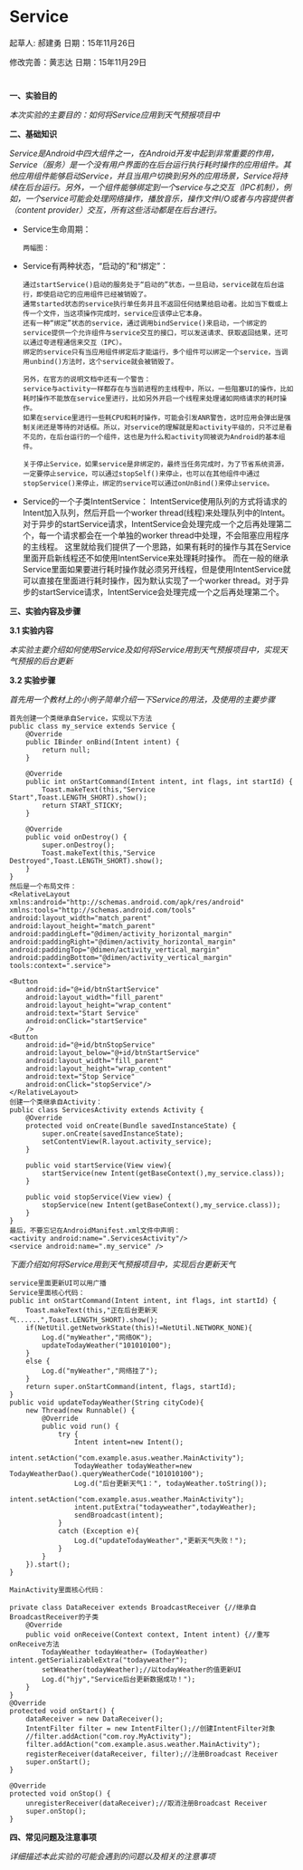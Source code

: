 # Service

起草人: 郝建勇   日期：15年11月26日

修改完善：黄志达   日期：15年11月29日

# 

**一、实验目的**

*本次实验的主要目的：如何将Service应用到天气预报项目中*

**二、基础知识**

*Service是Android中四大组件之一，在Android开发中起到非常重要的作用，Service（服务）是一个没有用户界面的在后台运行执行耗时操作的应用组件。其他应用组件能够启动Service，并且当用户切换到另外的应用场景，Service将持续在后台运行。另外，一个组件能够绑定到一个service与之交互（IPC机制），例如，一个service可能会处理网络操作，播放音乐，操作文件I/O或者与内容提供者（content provider）交互，所有这些活动都是在后台进行。*
   
   
* Service生命周期：

      两幅图：   
* Service有两种状态，“启动的”和“绑定”：

      通过startService()启动的服务处于“启动的”状态，一旦启动，service就在后台运行，即使启动它的应用组件已经被销毁了。
      通常started状态的service执行单任务并且不返回任何结果给启动者。比如当下载或上传一个文件，当这项操作完成时，service应该停止它本身。
      还有一种“绑定”状态的service，通过调用bindService()来启动，一个绑定的service提供一个允许组件与service交互的接口，可以发送请求、获取返回结果，还可以通过夸进程通信来交互（IPC）。
      绑定的service只有当应用组件绑定后才能运行，多个组件可以绑定一个service，当调用unbind()方法时，这个service就会被销毁了。
      
      另外，在官方的说明文档中还有一个警告：
      service与activity一样都存在与当前进程的主线程中，所以，一些阻塞UI的操作，比如耗时操作不能放在service里进行，比如另外开启一个线程来处理诸如网络请求的耗时操作。
      如果在service里进行一些耗CPU和耗时操作，可能会引发ANR警告，这时应用会弹出是强制关闭还是等待的对话框。所以，对service的理解就是和activity平级的，只不过是看不见的，在后台运行的一个组件，这也是为什么和activity同被说为Android的基本组件。
      
      关于停止Service，如果service是非绑定的，最终当任务完成时，为了节省系统资源，一定要停止service，可以通过stopSelf()来停止，也可以在其他组件中通过stopService()来停止，绑定的service可以通过onUnBind()来停止service。

* Service的一个子类IntentService：
      IntentService使用队列的方式将请求的Intent加入队列，然后开启一个worker thread(线程)来处理队列中的Intent。
      对于异步的startService请求，IntentService会处理完成一个之后再处理第二个，每一个请求都会在一个单独的worker thread中处理，不会阻塞应用程序的主线程。
      这里就给我们提供了一个思路，如果有耗时的操作与其在Service里面开启新线程还不如使用IntentService来处理耗时操作。
      而在一般的继承Service里面如果要进行耗时操作就必须另开线程，但是使用IntentService就可以直接在里面进行耗时操作，因为默认实现了一个worker thread。对于异步的startService请求，IntentService会处理完成一个之后再处理第二个。


   

**三、实验内容及步骤**

**3.1 实验内容**

*本实验主要介绍如何使用Service及如何将Service用到天气预报项目中，实现天气预报的后台更新*

**3.2 实验步骤**

*首先用一个教材上的小例子简单介绍一下Service的用法，及使用的主要步骤*
     
    首先创建一个类继承自Service，实现以下方法
    public class my_service extends Service {
        @Override
        public IBinder onBind(Intent intent) {
            return null;
        }

        @Override
        public int onStartCommand(Intent intent, int flags, int startId) {
            Toast.makeText(this,"Service Start",Toast.LENGTH_SHORT).show();
            return START_STICKY;
        }

        @Override
        public void onDestroy() {
            super.onDestroy();
            Toast.makeText(this,"Service Destroyed",Toast.LENGTH_SHORT).show();
        }
    }
    然后是一个布局文件：
    <RelativeLayout xmlns:android="http://schemas.android.com/apk/res/android"
    xmlns:tools="http://schemas.android.com/tools" android:layout_width="match_parent"
    android:layout_height="match_parent" android:paddingLeft="@dimen/activity_horizontal_margin"
    android:paddingRight="@dimen/activity_horizontal_margin"
    android:paddingTop="@dimen/activity_vertical_margin"
    android:paddingBottom="@dimen/activity_vertical_margin" tools:context=".service">

    <Button
        android:id="@+id/btnStartService"
        android:layout_width="fill_parent"
        android:layout_height="wrap_content"
        android:text="Start Service"
        android:onClick="startService"
        />
    <Button
        android:id="@+id/btnStopService"
        android:layout_below="@+id/btnStartService"
        android:layout_width="fill_parent"
        android:layout_height="wrap_content"
        android:text="Stop Service"
        android:onClick="stopService"/>
    </RelativeLayout>
    创建一个类继承自Activity：
    public class ServicesActivity extends Activity {
        @Override
        protected void onCreate(Bundle savedInstanceState) {
            super.onCreate(savedInstanceState);
            setContentView(R.layout.activity_service);
        }

        public void startService(View view){
            startService(new Intent(getBaseContext(),my_service.class));
        }

        public void stopService(View view) {
            stopService(new Intent(getBaseContext(),my_service.class));
        }
    }
    最后，不要忘记在AndroidManifest.xml文件中声明：
    <activity android:name=".ServicesActivity"/>
    <service android:name=".my_service" />
*下面介绍如何将Service用到天气预报项目中，实现后台更新天气*
     
    service里面更新UI可以用广播
    Service里面核心代码：
    public int onStartCommand(Intent intent, int flags, int startId) {
        Toast.makeText(this,"正在后台更新天气......",Toast.LENGTH_SHORT).show();
        if(NetUtil.getNetworkState(this)!=NetUtil.NETWORK_NONE){
            Log.d("myWeather","网络OK");
            updateTodayWeather("101010100");
        }
        else {
            Log.d("myWeather","网络挂了");
        }
        return super.onStartCommand(intent, flags, startId);
    }
    public void updateTodayWeather(String cityCode){
        new Thread(new Runnable() {
            @Override
            public void run() {
                try {
                    Intent intent=new Intent();
                    intent.setAction("com.example.asus.weather.MainActivity");
                    TodayWeather todayWeather=new TodayWeatherDao().queryWeatherCode("101010100");
                    Log.d("后台更新天气1：", todayWeather.toString());
                    intent.setAction("com.example.asus.weather.MainActivity");
                    intent.putExtra("todayweather",todayWeather);
                    sendBroadcast(intent);
                }
                catch (Exception e){
                    Log.d("updateTodayWeather","更新天气失败！");
                }
            }
        }).start();
    }
    
    MainActivity里面核心代码：
     
    private class DataReceiver extends BroadcastReceiver {//继承自BroadcastReceiver的子类
        @Override
        public void onReceive(Context context, Intent intent) {//重写onReceive方法
            TodayWeather todayWeather= (TodayWeather) intent.getSerializableExtra("todayweather");
            setWeather(todayWeather);//以todayWeather的值更新UI
            Log.d("hjy","Service后台更新数据成功！");
        }
    }
    @Override
    protected void onStart() {
        dataReceiver = new DataReceiver();
        IntentFilter filter = new IntentFilter();//创建IntentFilter对象
        //filter.addAction("com.roy.MyActivity");
        filter.addAction("com.example.asus.weather.MainActivity");
        registerReceiver(dataReceiver, filter);//注册Broadcast Receiver
        super.onStart();
    }

    @Override
    protected void onStop() {
        unregisterReceiver(dataReceiver);//取消注册Broadcast Receiver
        super.onStop();
    }

    

**四、常见问题及注意事项**

*详细描述本此实验的可能会遇到的问题以及相关的注意事项*



